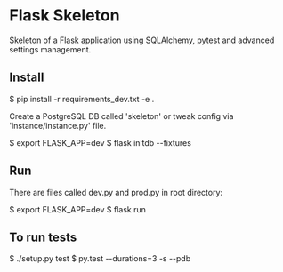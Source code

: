 Flask Skeleton
==============

Skeleton of a Flask application using SQLAlchemy, pytest and advanced settings management.


Install
-------

$ pip install -r requirements_dev.txt -e .

Create a PostgreSQL DB called 'skeleton' or tweak config via 'instance/instance.py' file.

$ export FLASK_APP=dev
$ flask initdb --fixtures

Run
---

There are files called dev.py and prod.py in root directory:

$ export FLASK_APP=dev
$ flask run

To run tests
------------

$ ./setup.py test
$ py.test --durations=3 -s --pdb
